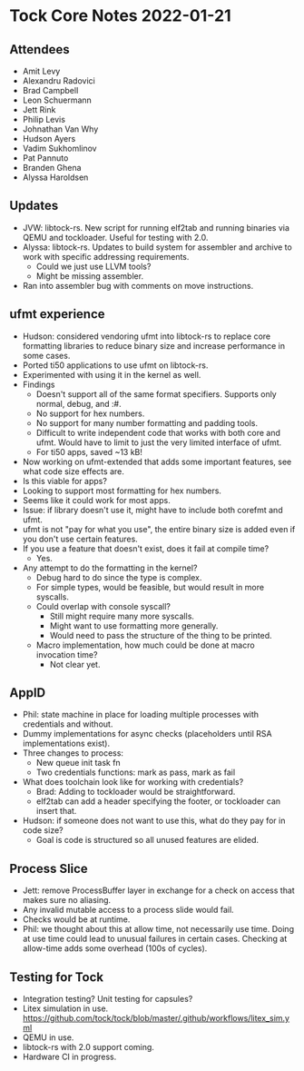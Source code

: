 # Tock Core Notes 2022-01-21

## Attendees
 - Amit Levy
 - Alexandru Radovici
 - Brad Campbell
 - Leon Schuermann
 - Jett Rink
 - Philip Levis
 - Johnathan Van Why
 - Hudson Ayers
 - Vadim Sukhomlinov
 - Pat Pannuto
 - Branden Ghena
 - Alyssa Haroldsen


## Updates
- JVW: libtock-rs. New script for running elf2tab and running binaries via QEMU
  and tockloader. Useful for testing with 2.0.
- Alyssa: libtock-rs. Updates to build system for assembler and archive to work
  with specific addressing requirements.
  - Could we just use LLVM tools?
  - Might be missing assembler.
- Ran into assembler bug with comments on move instructions.


## ufmt experience

- Hudson: considered vendoring ufmt into libtock-rs to replace core formatting
  libraries to reduce binary size and increase performance in some cases.
- Ported ti50 applications to use ufmt on libtock-rs.
- Experimented with using it in the kernel as well.
- Findings
  - Doesn't support all of the same format specifiers. Supports only normal,
    debug, and :#.
  - No support for hex numbers.
  - No support for many number formatting and padding tools.
  - Difficult to write independent code that works with both core and ufmt.
    Would have to limit to just the very limited interface of ufmt.
  - For ti50 apps, saved ~13 kB!
- Now working on ufmt-extended that adds some important features, see what code
  size effects are.
- Is this viable for apps?
- Looking to support most formatting for hex numbers.
- Seems like it could work for most apps.
- Issue: if library doesn't use it, might have to include both corefmt and ufmt.
- ufmt is not "pay for what you use", the entire binary size is added even if
  you don't use certain features.
- If you use a feature that doesn't exist, does it fail at compile time?
  - Yes.
- Any attempt to do the formatting in the kernel?
  - Debug hard to do since the type is complex.
  - For simple types, would be feasible, but would result in more syscalls.
  - Could overlap with console syscall?
    - Still might require many more syscalls.
    - Might want to use formatting more generally.
    - Would need to pass the structure of the thing to be printed.
  - Macro implementation, how much could be done at macro invocation time?
    - Not clear yet.

## AppID

- Phil: state machine in place for loading multiple processes with credentials and without.
- Dummy implementations for async checks (placeholders until RSA implementations exist).
- Three changes to process:
  - New queue init task fn
  - Two credentials functions: mark as pass, mark as fail
- What does toolchain look like for working with credentials?
  - Brad: Adding to tockloader would be straightforward.
  - elf2tab can add a header specifying the footer, or tockloader can insert that.
- Hudson: if someone does not want to use this, what do they pay for in code size?
  - Goal is code is structured so all unused features are elided.

## Process Slice

- Jett: remove ProcessBuffer layer in exchange for a check on access that makes
sure no aliasing.
- Any invalid mutable access to a process slide would fail.
- Checks would be at runtime.
- Phil: we thought about this at allow time, not necessarily use time. Doing at
  use time could lead to unusual failures in certain cases. Checking at
  allow-time adds some overhead (100s of cycles).

## Testing for Tock

- Integration testing? Unit testing for capsules?
- Litex simulation in use.
  https://github.com/tock/tock/blob/master/.github/workflows/litex_sim.yml
- QEMU in use.
- libtock-rs with 2.0 support coming.
- Hardware CI in progress.
